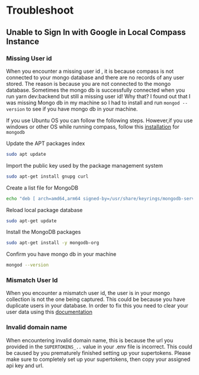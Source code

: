 # Troubleshoot

## Unable to Sign In with Google in Local Compass Instance

### Missing User id

When you encounter a missing user id , it is because compass is not connected to your mongo database and there are no records of any user stored. The reason is because you are not connected to the mongo database. Sometimes the mongo db is successfully connected when you run yarn dev:backend but still a missing user id! Why that? I found out that I was missing Mongo db in my machine so I had to install and run `mongod --version` to see if you have mongo db in your machine.

If you use Ubuntu OS you can follow the following steps. However,if you use windows or other OS while running compass, follow this [installation](https://www.mongodb.com/docs/manual/installation/) for `mongodb`

Update the APT packages index

```sh
sudo apt update
```

Import the public key used by the package management system

```sh
sudo apt-get install gnupg curl
```

Create a list file for MongoDB

```sh
echo "deb [ arch=amd64,arm64 signed-by=/usr/share/keyrings/mongodb-server-7.0.gpg ] https://repo.mongodb.org/apt/ubuntu jammy/mongodb-org/7.0 multiverse" | sudo tee /etc/apt/sources.list.d/mongodb-org-7.0.list
```

Reload local package database

```sh
sudo apt-get update
```

Install the MongoDB packages

```sh
sudo apt-get install -y mongodb-org

```

Confirm you have mongo db in your machine

```sh
mongod --version
```

### Mismatch User Id

When you encounter a mismatch user id, the user is in your mongo collection is not the one being captured. This could be because you have duplicate users in your database. In order to fix this you need to clear your user data using this [documentation](/docs/guides/CLI#cleaning-user-data)

### Invalid domain name

When encountering invalid domain name, this is because the url you provided in the `SUPERTOKENS_..` value in your .env file is incorrect. This could be caused by you prematurely finished setting up your supertokens. Please make sure to completely set up your supertokens, then copy your assigned api key and url.
